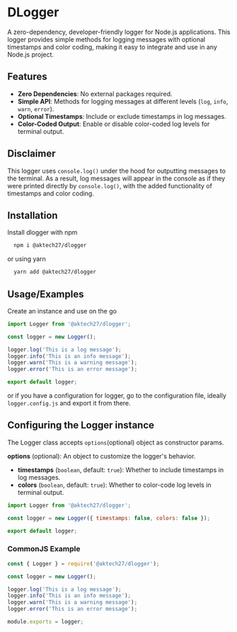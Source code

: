
# DLogger

A zero-dependency, developer-friendly logger for Node.js applications. This logger provides simple methods for logging messages with optional timestamps and color coding, making it easy to integrate and use in any Node.js project.


## Features

- **Zero Dependencies**: No external packages required.
- **Simple API**: Methods for logging messages at different levels (`log`, `info`, `warn`, `error`).
- **Optional Timestamps**: Include or exclude timestamps in log messages.
- **Color-Coded Output**: Enable or disable color-coded log levels for terminal output.

## Disclaimer

This logger uses `console.log()` under the hood for outputting messages to the terminal. As a result, log messages will appear in the console as if they were printed directly by `console.log()`, with the added functionality of timestamps and color coding.


## Installation

Install dlogger with npm

```bash
  npm i @aktech27/dlogger
```
or using yarn

```bash
  yarn add @aktech27/dlogger
```


## Usage/Examples

Create an instance and use on the go

```javascript
import Logger from '@aktech27/dlogger';

const logger = new Logger();

logger.log('This is a log message');
logger.info('This is an info message');
logger.warn('This is a warning message');
logger.error('This is an error message');

export default logger;
```

or if you have a configuration for logger, go to the configuration file, ideally  `logger.config.js` and export it from there.
## Configuring the Logger instance
The Logger class accepts `options`(optional) object as constructor params.

**options** (optional): An object to customize the logger's behavior.
  - **timestamps** (`boolean`, default: `true`): Whether to include timestamps in log messages.
  - **colors** (`boolean`, default: `true`): Whether to color-code log levels in terminal output.

```javascript
import Logger from '@aktech27/dlogger';

const logger = new Logger({ timestamps: false, colors: false });

export default logger;
```

### CommonJS Example

```javascript
const { Logger } = require('@aktech27/dlogger');

const logger = new Logger();

logger.log('This is a log message');
logger.info('This is an info message');
logger.warn('This is a warning message');
logger.error('This is an error message');

module.exports = logger;
```

